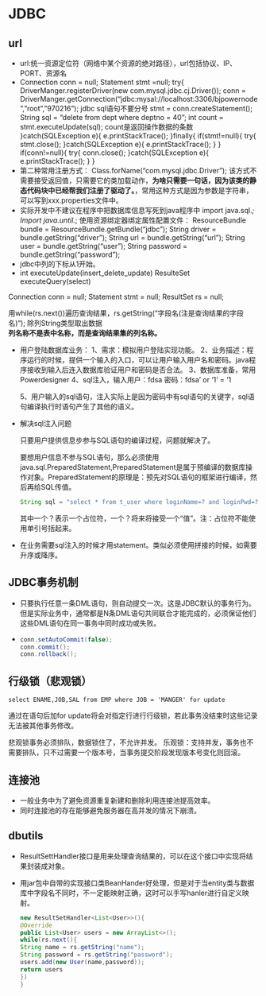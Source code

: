 # JDBC
## url
* url:统一资源定位符（网络中某个资源的绝对路径），url包括协议、IP、PORT、资源名
* Connection conn = null;
	Statement stmt =null;
	try{
	DriverManger.registerDriver(new com.mysql.jdbc.cj.Driver());
	conn = DriverManger.getConnection(“jdbc:mysal://localhost:3306/bjpowernode”,”root”,”970216”);   jdbc sql语句不要分号
	stmt = conn.createStatement();
	String sql = “delete from dept where deptno = 40”;
	int count = stmt.executeUpdate(sql); count是返回操作数据的条数
	}catch(SQLException e){
	e.printStackTrace();
	}finally{
	if(stmt!=null){
		try{
			stmt.close();
		}catch(SQLException e){
			e.printStackTrace();
		}
	}
	if(conn!=null){
		try{
			conn.close();
		}catch(SQLException e){
			e.printStackTrace();
		}
	}
* 第二种常用注册方式：
Class.forName(“com.mysql.jdbc.Driver”);    该方式不需要接受返回值，只需要它的类加载动作，**为啥只需要一句话，因为该类的静态代码块中已经帮我们注册了驱动了。**，常用这种方式是因为参数是字符串，可以写到xxx.properties文件中。
* 实际开发中不建议在程序中把数据库信息写死到java程序中
import java.sql.*;
Import java.until.*;
使用资源绑定器绑定属性配置文件：
ResourceBundle bundle = ResourceBundle.getBundle(“jdbc”);
String driver = bundle.getString(“driver”);
String url = bundle.getString(“url”);
String user = bundle.getString(“user”);
String password = bundle.getString(“password”);
* jdbc中列的下标从1开始。
* int executeUpdate(insert_delete_update)
ResulteSet executeQuery(select)

Connection conn = null;
Statement stmt = null;
ResultSet rs = null;

用while(rs.next())遍历查询结果，rs.getString(“字段名(注是查询结果的字段名)“);  除列String类型取出数据   
 **列名称不是表中名称，而是查询结果集的列名称。**
* 用户登陆数据库业务：
  1、需求：模拟用户登陆实现功能。
  2、业务描述：程序运行的时候，提供一个输入的入口，可以让用户输入用户名和密码。java程序接收到输入后连入数据库验证用户和密码是否合法。
  3、数据库准备，常用Powerdesigner
  4、sql注入，输入用户：fdsa 密码：fdsa’ or ‘1’ = ‘1

  5、用户输入的sql语句，注入实际上是因为密码中有sql语句的关键字，sql语句编译执行时语句产生了其他的语义。

* 解决sql注入问题

  只要用户提供信息步参与SQL语句的编译过程，问题就解决了。

  要想用户信息不参与SQL语句，那么必须使用java.sql.PreparedStatement,PreparedStatement是属于预编译的数据库操作对象。PreparedStatement的原理是：预先对SQL语句的框架进行编译，然后再给SQL传值。

  ```java
  String sql = "select * from t_user where loginName=? and loginPwd=?";
  ```

  其中一个？表示一个占位符，一个？将来将接受一个“值”。注：占位符不能使用单引号括起来。

* 在业务需要sql注入的时候才用statement。类似必须使用拼接的时候，如需要升序或降序。

## JDBC事务机制

+ 只要执行任意一条DML语句，则自动提交一次。这是JDBC默认的事务行为。但是实际业务中，通常都是N条DML语句共同联合才能完成的，必须保证他们这些DML语句在同一事务中同时成功或失败。 

+ ```java
  conn.setAutoCommit(false);
  conn.commit();
  conn.rollback();
  ```

## 行级锁（悲观锁）

```mysql
select ENAME,JOB,SAL from EMP where JOB = 'MANGER' for update
```

通过在语句后加for update将会对指定行进行行级锁，若此事务没结束时这些记录无法被其他事务修改。

悲观锁事务必须排队，数据锁住了，不允许并发。 乐观锁：支持并发，事务也不需要排队，只不过需要一个版本号，当事务提交阶段发现版本号变化则回滚。

## 连接池

+ 一般业务中为了避免资源重复新建和删除利用连接池提高效率。
+ 同时连接池的存在能够避免服务器在高并发的情况下崩溃。

## dbutils

+ ResultSettHandler接口是用来处理查询结果的，可以在这个接口中实现将结果封装成对象。

+ 用jar包中自带的实现接口类BeanHander好处理，但是对于当entity类与数据库中字段名不同时，不一定能映射正确，这时可以手写hanler进行自定义映射。

  ```java
  new ResultSetHandler<List<User>>(){
  @Override
  public List<User> users = new ArrayList<>();
  while(rs.next(){
  String name = rs.getString("name");
  String password = rs.getString("password");
  users.add(new User(name,password));
  return users
  })
  }
  ```

  

